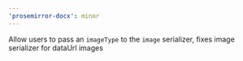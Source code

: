 ```yaml
---
'prosemirror-docx': minor
---
```


Allow users to pass an `imageType` to the `image` serializer, fixes image serializer for dataUrl images

